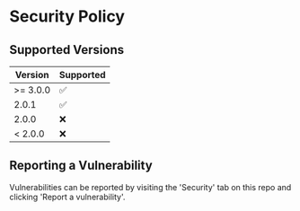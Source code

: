 # Security Policy

## Supported Versions

| Version   | Supported          |
|-----------|--------------------|
| \>= 3.0.0 | :white_check_mark: |
| 2.0.1     | :white_check_mark: |
| 2.0.0     | :x:                |
| < 2.0.0   | :x:                |

## Reporting a Vulnerability

Vulnerabilities can be reported by visiting the 'Security'
tab on this repo and clicking 'Report a vulnerability'.
